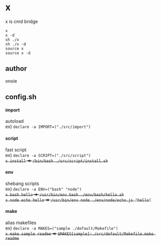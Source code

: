 # x
x is cmd bridge
  
`x`  
`x -d`  
`sh ./x`  
`sh ./x -d`  
`source x`  
`source x -d`  

## author
onoie
  
## config.sh
#### import
autoload  
ex) `declare -a IMPORT=("./src/import")`  
#### script
fast script  
ex) `declare -a SCRIPT=("./src/script")`  
~~`x install` => `/bin/bash ./src/script/install.sh`~~  
#### env
shebang scripts  
ex) `declare -a ENV=("bash" "node")`  
~~`x bash hello` => `/usr/bin/env bash ./env/bash/hello.sh`~~  
~~`x node echo hello` => `/usr/bin/env node ./env/node/echo.js "hello"`~~  
#### make
alias makefiles  
ex) `declare -a MAKES=("sample ./default/Makefile")`  
~~`x make sample readme` => `$MAKES[sample]:./src/default/Makefile.make readme`~~  


